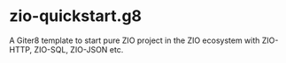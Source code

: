 # zio-quickstart.g8
A Giter8 template to start pure ZIO project in the ZIO ecosystem with ZIO-HTTP, ZIO-SQL, ZIO-JSON etc.
